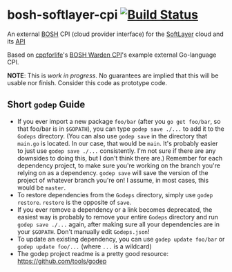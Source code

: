 bosh-softlayer-cpi [![Build Status](https://travis-ci.org/maximilien/bosh-softlayer-cpi.svg?branch=master)](https://travis-ci.org/maximilien/bosh-softlayer-cpi#)
==================

An external [BOSH](http://github.com/cloudfoundry/bosh) CPI (cloud provider interface) for the [SoftLayer](http://www.softlayer.com) cloud and its [API](http://sldn.softlayer.com/article/SoftLayer-API-Overview)

Based on [cppforlife](https://github.com/cppforlife)'s [BOSH Warden CPI](https://github.com/cppforlife/bosh-warden-cpi)'s example external Go-language CPI.

**NOTE**: This is _work in progress_. No guarantees are implied that this will be usable nor finish. Consider this code as prototype code.

## Short `godep` Guide
* If you ever import a new package `foo/bar` (after you `go get foo/bar`, so that foo/bar is in `$GOPATH`), you can type `godep save ./...` to add it to the `Godeps` directory. (You can also use `godep save` in the directory that `main.go` is located. In our case, that would be `main`. It's probably easier to just use `godep save ./...` consistently. I'm not sure if there are any downsides to doing this, but I don't think there are.) Remember for each dependency project, to make sure you're working on the branch you're relying on as a dependency. `godep save` will save the version of the project of whatever branch you're on! I assume, in most cases, this would be `master`.
* To restore dependencies from the `Godeps` directory, simply use `godep restore`. `restore` is the opposite of `save`.
* If you ever remove a dependency or a link becomes deprecated, the easiest way is probably to remove your entire `Godeps` directory and run `godep save ./...` again, after making sure all your dependencies are in your `$GOPATH`. Don't manually edit `Godeps.json`!
* To update an existing dependency, you can use `godep update foo/bar` or `godep update foo/...` (where `...` is a wildcard)
* The godep project readme is a pretty good resource: https://github.com/tools/godep
